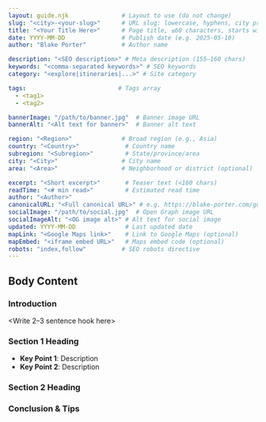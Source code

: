 ```yaml
---
layout: guide.njk               # Layout to use (do not change)
slug: "<city>-<your-slug>"      # URL slug: lowercase, hyphens, city prefix
title: "<Your Title Here>"      # Page title, ≤60 characters, starts with city
date: YYYY-MM-DD                # Publish date (e.g. 2025-05-10)
author: "Blake Porter"          # Author name

description: "<SEO description>" # Meta description (155–160 chars)
keywords: "<comma-separated keywords>" # SEO keywords
category: "<explore|itineraries|...>" # Site category

tags:                          # Tags array
  - <tag1>
  - <tag2>

bannerImage: "/path/to/banner.jpg"  # Banner image URL
bannerAlt: "<Alt text for banner>"  # Banner alt text

region: "<Region>"              # Broad region (e.g., Asia)
country: "<Country>"             # Country name
subregion: "<Subregion>"         # State/province/area
city: "<City>"                  # City name
area: "<Area>"                  # Neighborhood or district (optional)

excerpt: "<Short excerpt>"       # Teaser text (<160 chars)
readTime: "<# min read>"         # Estimated read time
author: "<Author>"
canonicalURL: "<Full canonical URL>" # e.g. https://blake-porter.com/guides/slug.html
socialImage: "/path/to/social.jpg"  # Open Graph image URL
socialImageAlt: "<OG image alt>" # Alt text for social image
updated: YYYY-MM-DD              # Last updated date
mapLink: "<Google Maps link>"    # Link to Google Maps (optional)
mapEmbed: "<iframe embed URL>"   # Maps embed code (optional)
robots: "index,follow"          # SEO robots directive
---
```


## Body Content

### Introduction
<Write 2–3 sentence hook here>

### Section 1 Heading
- **Key Point 1**: Description
- **Key Point 2**: Description

### Section 2 Heading
<More paragraphs or lists>

### Conclusion & Tips
<Wrap up with final tips and CTA>